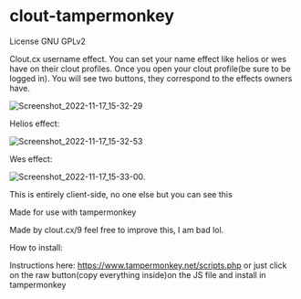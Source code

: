 # clout-tampermonkey

License GNU GPLv2

Clout.cx username effect. You can set your name effect like helios or wes have on their clout profiles. Once you open your clout profile(be sure to be logged in).
You will see two buttons, they correspond to the effects owners have.

![Screenshot_2022-11-17_15-32-29](https://user-images.githubusercontent.com/79900913/202474112-97126a47-fc1e-464f-9ea9-c6bebf671f78.png)

Helios effect:

![Screenshot_2022-11-17_15-32-53](https://user-images.githubusercontent.com/79900913/202474411-85173e4c-e004-4223-be27-353dcf8eed5a.png)

Wes effect:

![Screenshot_2022-11-17_15-33-00](https://user-images.githubusercontent.com/79900913/202474470-70c74c10-13bd-4fa5-9ca8-8800f8c2f9ab.png).

This is entirely client-side, no one else but you can see this

Made for use with tampermonkey

Made by clout.cx/9 feel free to improve this, I am bad lol.

How to install: 

Instructions here: https://www.tampermonkey.net/scripts.php or just click on the raw button(copy everything inside)on the JS file and install in tampermonkey
